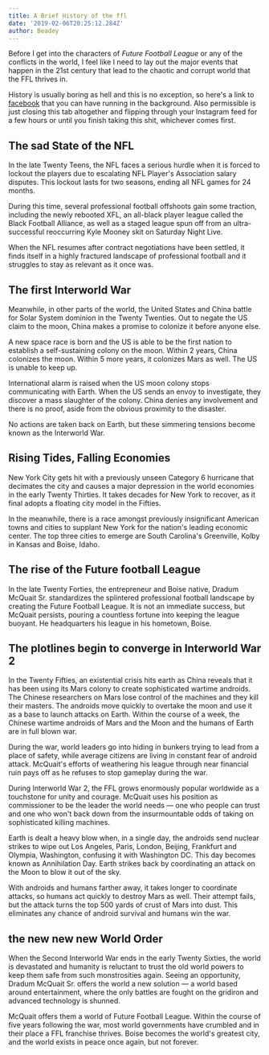 ```yaml
---
title: A Brief History of the ffl
date: '2019-02-06T20:25:12.284Z'
author: Beadey
---
```


Before I get into the characters of _Future Football League_ or any of the conflicts in the world, I feel like I need to lay out the major events that happen in the 21st century that lead to the chaotic and corrupt world that the FFL thrives in.

History is usually boring as hell and this is no exception, so here's a link to [facebook](https://facebook.com) that you can have running in the background. Also permissible is just closing this tab altogether and flipping through your Instagram feed for a few hours or until you finish taking this shit, whichever comes first.

## The sad State of the NFL

In the late Twenty Teens, the NFL faces a serious hurdle when it is forced to lockout the players due to escalating NFL Player's Association salary disputes. This lockout lasts for two seasons, ending all NFL games for 24 months.

During this time, several professional football offshoots gain some traction, including the newly rebooted XFL, an all-black player league called the Black Football Alliance, as well as a staged league spun off from an ultra-successful reoccurring Kyle Mooney skit on Saturday Night Live.

When the NFL resumes after contract negotiations have been settled, it finds itself in a highly fractured landscape of professional football and it struggles to stay as relevant as it once was.

## The first Interworld War

Meanwhile, in other parts of the world, the United States and China battle for Solar System dominion in the Twenty Twenties. Out to negate the US claim to the moon, China makes a promise to colonize it before anyone else.

A new space race is born and the US is able to be the first nation to establish a self-sustaining colony on the moon. Within 2 years, China colonizes the moon. Within 5 more years, it colonizes Mars as well. The US is unable to keep up.

International alarm is raised when the US moon colony stops communicating with Earth. When the US sends an envoy to investigate, they discover a mass slaughter of the colony. China denies any involvement and there is no proof, aside from the obvious proximity to the disaster.

No actions are taken back on Earth, but these simmering tensions become known as the Interworld War.

## Rising Tides, Falling Economies

New York City gets hit with a previously unseen Category 6 hurricane that decimates the city and causes a major depression in the world economies in the early Twenty Thirties. It takes decades for New York to recover, as it final adopts a floating city model in the Fifties.

In the meanwhile, there is a race amongst previously insignificant American towns and cities to supplant New York for the nation's leading economic center. The top three cities to emerge are South Carolina's Greenville, Kolby in Kansas and Boise, Idaho.

## The rise of the Future football League

In the late Twenty Forties, the entrepreneur and Boise native, Dradum McQuait Sr. standardizes the splintered professional football landscape by creating the Future Football League. It is not an immediate success, but McQuait persists, pouring a countless fortune into keeping the league buoyant. He headquarters his league in his hometown, Boise.

## The plotlines begin to converge in Interworld War 2

In the Twenty Fifties, an existential crisis hits earth as China reveals that it has been using its Mars colony to create sophisticated wartime androids. The Chinese researchers on Mars lose control of the machines and they kill their masters. The androids move quickly to overtake the moon and use it as a base to launch attacks on Earth. Within the course of a week, the Chinese wartime androids of Mars and the Moon and the humans of Earth are in full blown war.

During the war, world leaders go into hiding in bunkers trying to lead from a place of safety, while average citizens are living in constant fear of android attack. McQuait's efforts of weathering his league through near financial ruin pays off as he refuses to stop gameplay during the war.

During Interworld War 2, the FFL grows enormously popular worldwide as a touchstone for unity and courage. McQuait uses his position as commissioner to be the leader the world needs &mdash; one who people can trust and one who won't back down from the insurmountable odds of taking on sophisticated killing machines.

Earth is dealt a heavy blow when, in a single day, the androids send nuclear strikes to wipe out Los Angeles, Paris, London, Beijing, Frankfurt and Olympia, Washington, confusing it with Washington DC. This day becomes known as Annihilation Day. Earth strikes back by coordinating an attack on the Moon to blow it out of the sky.

With androids and humans farther away, it takes longer to coordinate attacks, so humans act quickly to destroy Mars as well. Their attempt fails, but the attack turns the top 500 yards of crust of Mars into dust. This eliminates any chance of android survival and humans win the war.

## the new new new World Order

When the Second Interworld War ends in the early Twenty Sixties, the world is devastated and humanity is reluctant to trust the old world powers to keep them safe from such monstrosities again. Seeing an opportunity, Dradum McQuait Sr. offers the world a new solution &mdash; a world based around entertainment, where the only battles are fought on the gridiron and advanced technology is shunned.

McQuait offers them a world of Future Football League. Within the course of five years following the war, most world governments have crumbled and in their place a FFL franchise thrives. Boise becomes the world's greatest city, and the world exists in peace once again, but not forever.
